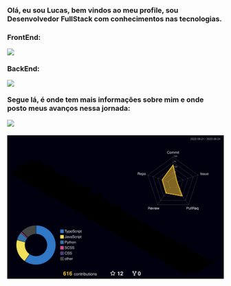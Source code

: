 
<h3>Olá, eu sou Lucas, bem vindos ao meu profile, sou Desenvolvedor FullStack com conhecimentos nas tecnologias.<h3>
 <p>FrontEnd:</p>
 <img src="https://skillicons.dev/icons?i=html,css,js,react,next,redux,sass,ts,figma" />
 <p>BackEnd:</p>
 <img src="https://skillicons.dev/icons?i=nodejs,postgres,mysql,express,nest,prisma,jest,python,django" />
 <p>Segue lá, é onde tem mais informações sobre mim e onde posto meus avanços nessa jornada:</p> 
<a href="https://www.linkedin.com/in/lucas-rodrigues-da-silva-168274201/">
 <img src="https://skillicons.dev/icons?i=linkedin">
</a>
 </br>


![](./profile-3d-contrib/profile-night-rainbow.svg)


